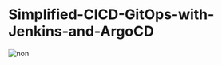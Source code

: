 # Simplified-CICD-GitOps-with-Jenkins-and-ArgoCD
![non](https://github.com/kiranbakale/Simplified-CICD-GitOps-with-Jenkins-and-ArgoCD/assets/46279617/0bfb78ce-28f4-49c6-b6f3-be300bddc9dc)
